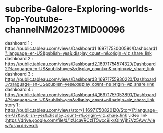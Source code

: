 # subcribe-Galore-Exploring-worlds-Top-Youtube-channelNM2023TMID00096
dashboard 1 : https://public.tableau.com/views/Dashboard1_16971753000590/Dashboard1?:language=en-US&publish=yes&:display_count=n&:origin=viz_share_link
dashboard 2 : https://public.tableau.com/views/Dashboard2_16971754574320/Dashboard2?:language=en-US&publish=yes&:display_count=n&:origin=viz_share_link
dashboard 3 : https://public.tableau.com/views/Dashboard3_16971755930220/Dashboard3?:language=en-US&publish=yes&:display_count=n&:origin=viz_share_link
dashboard 4 : https://public.tableau.com/views/Dashboard4_16971757053890/Dashboard4?:language=en-US&publish=yes&:display_count=n&:origin=viz_share_link
story 1 : https://public.tableau.com/views/story1_16971750820120/Story1?:language=en-US&publish=yes&:display_count=n&:origin=viz_share_link
video link :https://drive.google.com/file/d/1zUcaVRCzIT5wcc9jk4QIhVjhZVz5Avvt/view?usp=drivesdk
